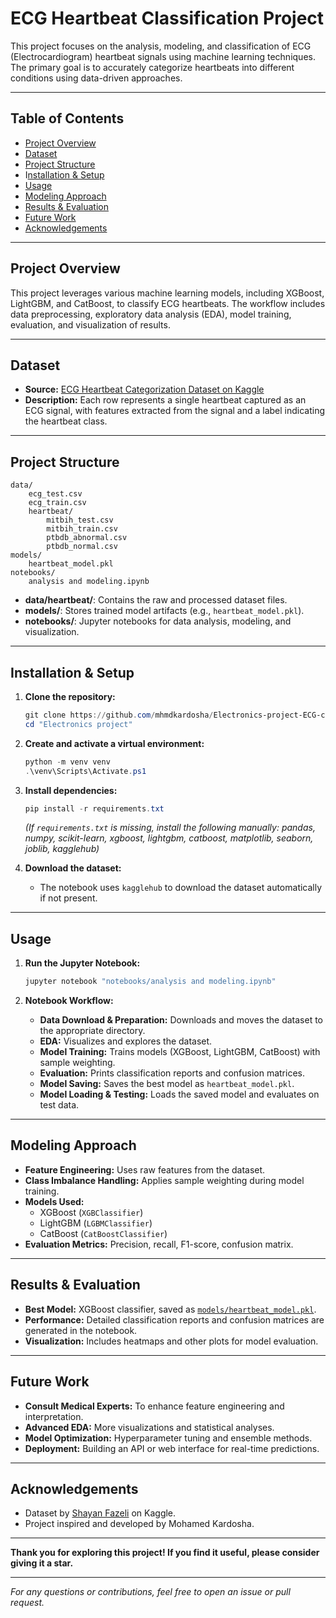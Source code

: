 # ECG Heartbeat Classification Project

This project focuses on the analysis, modeling, and classification of ECG (Electrocardiogram) heartbeat signals using machine learning techniques. The primary goal is to accurately categorize heartbeats into different conditions using data-driven approaches.

---

## Table of Contents

- [Project Overview](#project-overview)
- [Dataset](#dataset)
- [Project Structure](#project-structure)
- I[nstallation & Setup](#installation--setup)
- [Usage](#usage)
- [Modeling Approach](#modeling-approach)
- [Results & Evaluation](#results--evaluation)
- [Future Work](#future-work)
- [Acknowledgements](#acknowledgements)

---

## Project Overview

This project leverages various machine learning models, including XGBoost, LightGBM, and CatBoost, to classify ECG heartbeats. The workflow includes data preprocessing, exploratory data analysis (EDA), model training, evaluation, and visualization of results.

---

## Dataset

- **Source:** [ECG Heartbeat Categorization Dataset on Kaggle](https://www.kaggle.com/datasets/shayanfazeli/heartbeat/data?select=mitbih_train.csv)
- **Description:** Each row represents a single heartbeat captured as an ECG signal, with features extracted from the signal and a label indicating the heartbeat class.

---

## Project Structure

```
data/
    ecg_test.csv
    ecg_train.csv
    heartbeat/
        mitbih_test.csv
        mitbih_train.csv
        ptbdb_abnormal.csv
        ptbdb_normal.csv
models/
    heartbeat_model.pkl
notebooks/
    analysis and modeling.ipynb
```

- **data/heartbeat/**: Contains the raw and processed dataset files.
- **models/**: Stores trained model artifacts (e.g., `heartbeat_model.pkl`).
- **notebooks/**: Jupyter notebooks for data analysis, modeling, and visualization.

---

## Installation & Setup

1. **Clone the repository:**

   ```powershell
   git clone https://github.com/mhmdkardosha/Electronics-project-ECG-classifier.git
   cd "Electronics project"
   ```

2. **Create and activate a virtual environment:**

   ```powershell
   python -m venv venv
   .\venv\Scripts\Activate.ps1
   ```

3. **Install dependencies:**

   ```powershell
   pip install -r requirements.txt
   ```

   *(If `requirements.txt` is missing, install the following manually: pandas, numpy, scikit-learn, xgboost, lightgbm, catboost, matplotlib, seaborn, joblib, kagglehub)*

4. **Download the dataset:**
   - The notebook uses `kagglehub` to download the dataset automatically if not present.

---

## Usage

1. **Run the Jupyter Notebook:**

   ```powershell
   jupyter notebook "notebooks/analysis and modeling.ipynb"
   ```

2. **Notebook Workflow:**
   - **Data Download & Preparation:** Downloads and moves the dataset to the appropriate directory.
   - **EDA:** Visualizes and explores the dataset.
   - **Model Training:** Trains models (XGBoost, LightGBM, CatBoost) with sample weighting.
   - **Evaluation:** Prints classification reports and confusion matrices.
   - **Model Saving:** Saves the best model as `heartbeat_model.pkl`.
   - **Model Loading & Testing:** Loads the saved model and evaluates on test data.

---

## Modeling Approach

- **Feature Engineering:** Uses raw features from the dataset.
- **Class Imbalance Handling:** Applies sample weighting during model training.
- **Models Used:**
  - XGBoost (`XGBClassifier`)
  - LightGBM (`LGBMClassifier`)
  - CatBoost (`CatBoostClassifier`)
- **Evaluation Metrics:** Precision, recall, F1-score, confusion matrix.

---

## Results & Evaluation

- **Best Model:** XGBoost classifier, saved as [`models/heartbeat_model.pkl`](models/heartbeat_model.pkl ).
- **Performance:** Detailed classification reports and confusion matrices are generated in the notebook.
- **Visualization:** Includes heatmaps and other plots for model evaluation.

---

## Future Work

- **Consult Medical Experts:** To enhance feature engineering and interpretation.
- **Advanced EDA:** More visualizations and statistical analyses.
- **Model Optimization:** Hyperparameter tuning and ensemble methods.
- **Deployment:** Building an API or web interface for real-time predictions.

---

## Acknowledgements

- Dataset by [Shayan Fazeli](https://www.kaggle.com/shayanfazeli) on Kaggle.
- Project inspired and developed by Mohamed Kardosha.

---

**Thank you for exploring this project! If you find it useful, please consider giving it a star.**

---

*For any questions or contributions, feel free to open an issue or pull request.*

